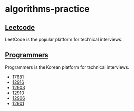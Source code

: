 # algorithms-practice

## [Leetcode](https://leetcode.com/problemset/all/)
LeetCode is the popular platform for technical interviews.

## [Programmers](https://programmers.co.kr/learn/challenges)
Programmers is the Korean platform for technical interviews.

- [17681](https://github.com/cottonpup/algorithms-practice/blob/main/programmers/correspondingBits.js)
- [12916](https://github.com/cottonpup/algorithms-practice/blob/main/programmers/countCharacters.js)
- [12903](https://github.com/cottonpup/algorithms-practice/blob/main/programmers/middleLetterOfStr.js)
- [12910](https://github.com/cottonpup/algorithms-practice/blob/main/programmers/remainingNumberArr.js)
- [12906](https://github.com/cottonpup/algorithms-practice/blob/main/programmers/removeDuplicatesFn.js)
- [12901](https://github.com/cottonpup/algorithms-practice/blob/main/programmers/getWeekdayOfLeapYear.js)
